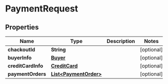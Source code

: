 

# PaymentRequest

## Properties

Name | Type | Description | Notes
------------ | ------------- | ------------- | -------------
**chackoutId** | **String** |  |  [optional]
**buyerInfo** | [**Buyer**](Buyer.md) |  |  [optional]
**creditCardInfo** | [**CreditCard**](CreditCard.md) |  |  [optional]
**paymentOrders** | [**List&lt;PaymentOrder&gt;**](PaymentOrder.md) |  |  [optional]



